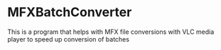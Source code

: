 # MFXBatchConverter
This is a program that helps with MFX file conversions with VLC media player to speed up conversion of batches
